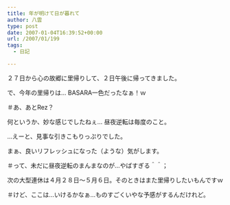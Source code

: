 ```yaml
---
title: 年が明けて日が暮れて
author: 八雲
type: post
date: 2007-01-04T16:39:52+00:00
url: /2007/01/199
tags:
  - 日記

---
```

２７日から心の故郷に里帰りして、２日午後に帰ってきました。

で、今年の里帰りは… BASARA一色だったなぁ！ｗ
  
＃あ、あとRez？
  
何というか、妙な感じでしたねぇ… 昼夜逆転は毎度のこと。
  
…えーと、見事な引きこもりっぷりでした。
  
まぁ、良いリフレッシュになった（ような）気がします。
  
＃って、未だに昼夜逆転のまんまなのが…やばすぎる＾＾；

次の大型連休は４月２８日～５月６日。そのときはまた里帰りしたいもんですｗ
  
＃けど、ここは…いけるかなぁ…ものすごくいやな予感がするんだけれど。
